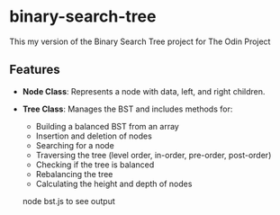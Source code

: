 # binary-search-tree
This my version of the Binary Search Tree project for The Odin Project

## Features
- **Node Class**: Represents a node with data, left, and right children.
- **Tree Class**: Manages the BST and includes methods for:
  - Building a balanced BST from an array
  - Insertion and deletion of nodes
  - Searching for a node
  - Traversing the tree (level order, in-order, pre-order, post-order)
  - Checking if the tree is balanced
  - Rebalancing the tree
  - Calculating the height and depth of nodes

  node bst.js to see output